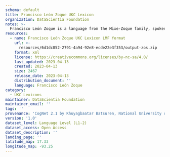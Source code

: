 ```yaml
---
schema: default
title: Francisco León Zoque UKC Lexicon
organization: DataScientia Foundation
notes: >-
  Francisco León Zoque is a language from the Mixe-Zoque family, spoken in North America. The UKC Lexicon of Francisco León Zoque is represented as a lexico-semantic network. It consists of words, word senses, synsets, as well as sense-level and synset-level relationships.
resources:
  - name: Francisco León Zoque UKC Lexicon LMF format
    url: >-
      resources/6d1dc852-2791-4a94-92e8-ecde22e3f353/output-zos.zip
    format: xml
    license: https://creativecommons.org/licenses/by-nc-sa/4.0/
    last_updated: 2023-04-13
    created: 2023-04-13
    size: 2467
    release_date: 2023-04-13
    distribution_document: ''
    language: Francisco León Zoque
category:
  - UKC Lexicons
maintainer: DataScientia Foundation
maintainer_email: ''
tags: ''
provenance: 'CogNet 2.1 by Khuyagbaatar Batsuren, National University of Mongolia (http://cognet.ukc.disi.unitn.it); Native Languages of the Americas 2021.11. by Laura Redish and Orrin Lewis (http://www.native-languages.org); Princeton WordNet 2.1 by Princeton University (https://wordnet.princeton.edu)'
version: '1.0'
dataset_level: Language Level (L1-2)
dataset_access: Open Access
dataset_description: ''
landing_page: ''
latitude_map: 17.33
longitude_map: -93.25
---
```

